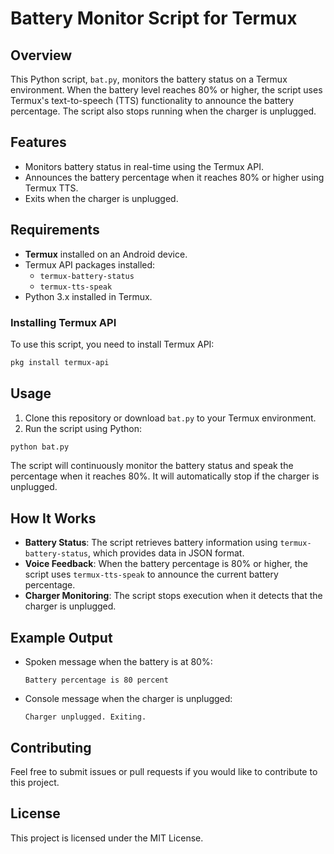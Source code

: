 
# Battery Monitor Script for Termux

## Overview

This Python script, `bat.py`, monitors the battery status on a Termux environment. When the battery level reaches 80% or higher, the script uses Termux's text-to-speech (TTS) functionality to announce the battery percentage. The script also stops running when the charger is unplugged.

## Features

- Monitors battery status in real-time using the Termux API.
- Announces the battery percentage when it reaches 80% or higher using Termux TTS.
- Exits when the charger is unplugged.

## Requirements

- **Termux** installed on an Android device.
- Termux API packages installed:
  - `termux-battery-status`
  - `termux-tts-speak`
- Python 3.x installed in Termux.

### Installing Termux API

To use this script, you need to install Termux API:

```bash
pkg install termux-api
```

## Usage

1. Clone this repository or download `bat.py` to your Termux environment.
2. Run the script using Python:

```bash
python bat.py
```

The script will continuously monitor the battery status and speak the percentage when it reaches 80%. It will automatically stop if the charger is unplugged.

## How It Works

- **Battery Status**: The script retrieves battery information using `termux-battery-status`, which provides data in JSON format.
- **Voice Feedback**: When the battery percentage is 80% or higher, the script uses `termux-tts-speak` to announce the current battery percentage.
- **Charger Monitoring**: The script stops execution when it detects that the charger is unplugged.

## Example Output

- Spoken message when the battery is at 80%:
  ```
  Battery percentage is 80 percent
  ```

- Console message when the charger is unplugged:
  ```
  Charger unplugged. Exiting.
  ```

## Contributing

Feel free to submit issues or pull requests if you would like to contribute to this project.

## License

This project is licensed under the MIT License.
